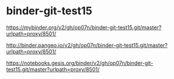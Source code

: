 # binder-git-test15

https://mybinder.org/v2/gh/op07n/binder-git-test15.git/master?urlpath=proxy/8501/

http://binder.pangeo.io/v2/gh/op07n/binder-git-test15.git/master?urlpath=proxy/8501/

https://notebooks.gesis.org/binder/v2/gh/op07n/binder-git-test15.git/master?urlpath=proxy/8501/
